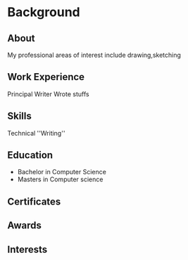 # Background

## About
My professional areas of interest include drawing,sketching

## Work Experience
Principal Writer
Wrote stuffs

## Skills
Technical
''Writing''

## Education
- Bachelor in Computer Science
- Masters in Computer science

## Certificates

## Awards

## Interests
